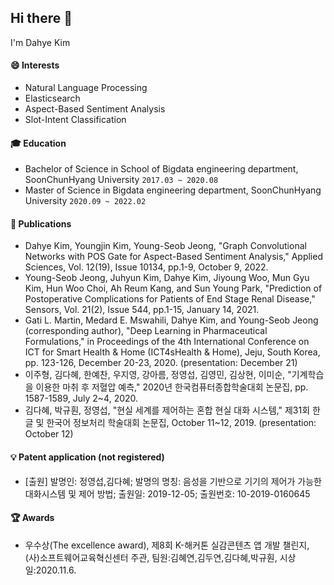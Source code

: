 ## Hi there 👋

I'm Dahye Kim


#### 😄 Interests
- Natural Language Processing 
- Elasticsearch
- Aspect-Based Sentiment Analysis
- Slot-Intent Classification

#### 🎓 Education
- Bachelor of Science in School of Bigdata engineering department, SoonChunHyang University ```2017.03 ~ 2020.08```
- Master of Science in Bigdata engineering department, SoonChunHyang University ```2020.09 ~ 2022.02```

#### 📃 Publications
- Dahye Kim, Youngjin Kim, Young-Seob Jeong, "Graph Convolutional Networks with POS Gate for Aspect-Based Sentiment Analysis," Applied Sciences, Vol. 12(19), Issue 10134, pp.1-9, October 9, 2022.
- Young-Seob Jeong, Juhyun Kim, Dahye Kim, Jiyoung Woo, Mun Gyu Kim, Hun Woo Choi, Ah Reum Kang, and Sun Young Park, "Prediction of Postoperative Complications for Patients of End Stage Renal Disease," Sensors, Vol. 21(2), Issue 544, pp.1-15, January 14, 2021.
- Gati L. Martin, Medard E. Mswahili, Dahye Kim, and Young-Seob Jeong (corresponding author), "Deep Learning in Pharmaceutical Formulations," in Proceedings of the 4th International Conference on ICT for Smart Health & Home (ICT4sHealth & Home), Jeju, South Korea, pp. 123-126, December 20-23, 2020. (presentation: December 21)
- 이주형, 김다혜, 한예찬, 우지영, 강아름, 정영섭, 김영민, 김상현, 이미순, "기계학습을 이용한 마취 후 저혈압 예측," 2020년 한국컴퓨터종합학술대회 논문집, pp. 1587-1589, July 2~4, 2020.
- 김다혜, 박규훤, 정영섭, "현실 세계를 제어하는 혼합 현실 대화 시스템," 제31회 한글 및 한국어 정보처리 학술대회 논문집, October 11~12, 2019. (presentation: October 12)

#### 💡 Patent application (not registered)
- [출원] 발명인: 정영섭,김다혜; 발명의 명칭: 음성을 기반으로 기기의 제어가 가능한 대화시스템 및 제어 방법; 출원일: 2019-12-05; 출원번호: 10-2019-0160645

#### 🏆 Awards
 - 우수상(The excellence award), 제8회 K-해커톤 실감콘텐츠 앱 개발 챌린지, (사)소프트웨어교육혁신센터 주관, 팀원:김혜연,김두연,김다혜,박규훤, 시상일:2020.11.6.
